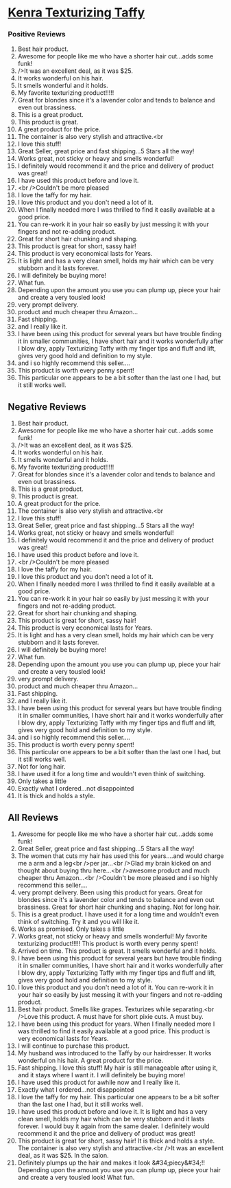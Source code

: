 # [Kenra Texturizing Taffy](https://products.checkmycream.com/products/Kenra-Texturizing-Taffy.html)

### Positive Reviews

<ol>
      <li>Best hair product.</li>
      <li>Awesome for people like me who have a shorter hair cut...adds some funk!</li>
      <li>/&gt;It was an excellent deal, as it was $25.</li>
      <li>It works wonderful on his hair.  </li>
      <li>It smells wonderful and it holds.</li>
      <li>My favorite texturizing product!!!!!  </li>
      <li>Great for blondes since it&#x27;s a lavender color and tends to balance and even out brassiness.</li>
      <li>This is a great product.  </li>
      <li>This product is great.  </li>
      <li>A great product for the price.</li>
      <li>The container is also very stylish and attractive.&lt;br</li>
      <li>I love this stuff!</li>
      <li>Great Seller, great price and fast shipping...5 Stars all the way!</li>
      <li>Works great, not sticky or heavy and smells wonderful!</li>
      <li>I definitely would recommend it and the price and delivery of product was great!</li>
      <li>I have used this product before and love it.</li>
      <li>&lt;br /&gt;Couldn&#x27;t be more pleased</li>
      <li>I love the taffy for my hair.</li>
      <li>I love this product and you don&#x27;t need a lot of it.</li>
      <li>When I finally needed more I was thrilled to find it easily available at a good price.  </li>
      <li>You can re-work it in your hair so easily by just messing it with your fingers and not re-adding product.</li>
      <li>Great for short hair chunking and shaping.</li>
      <li>This product is great for short, sassy hair!</li>
      <li>This product is very economical lasts for Years.</li>
      <li>It is light and has a very clean smell, holds my hair which can be very stubborn and it lasts forever.  </li>
      <li>I will definitely be buying more!</li>
      <li>What fun.</li>
      <li>Depending upon the amount you use you can plump up, piece your hair and create a very tousled look!</li>
      <li>very prompt delivery.</li>
      <li>product and much cheaper thru Amazon...</li>
      <li>Fast shipping.</li>
      <li>and I really like it.</li>
      <li>I have been using this product for several years but have trouble finding it in smaller communities, I have short hair and it works wonderfully after I blow dry, apply Texturizing Taffy with my finger tips and fluff and lift, gives very good hold and definition to my style.</li>
      <li>and i so highly recommend this seller....</li>
      <li>This product is worth every penny spent!</li>
      <li>This particular one appears to be a bit softer than the last one I had, but it still works well.</li>
</ol>


<h2>Negative Reviews</h2>
<ol>
<li> Best hair product.</li>
<li> Awesome for people like me who have a shorter hair cut...adds some funk!</li>
<li> /&gt;It was an excellent deal, as it was $25.</li>
<li> It works wonderful on his hair.  </li>
<li> It smells wonderful and it holds.</li>
<li> My favorite texturizing product!!!!!  </li>
<li> Great for blondes since it&#x27;s a lavender color and tends to balance and even out brassiness.</li>
<li> This is a great product.  </li>
<li> This product is great.  </li>
<li> A great product for the price.</li>
<li> The container is also very stylish and attractive.&lt;br</li>
<li> I love this stuff!</li>
<li> Great Seller, great price and fast shipping...5 Stars all the way!</li>
<li> Works great, not sticky or heavy and smells wonderful!</li>
<li> I definitely would recommend it and the price and delivery of product was great!</li>
<li> I have used this product before and love it.</li>
<li> &lt;br /&gt;Couldn&#x27;t be more pleased</li>
<li> I love the taffy for my hair.</li>
<li> I love this product and you don&#x27;t need a lot of it.</li>
<li> When I finally needed more I was thrilled to find it easily available at a good price.  </li>
<li> You can re-work it in your hair so easily by just messing it with your fingers and not re-adding product.</li>
<li> Great for short hair chunking and shaping.</li>
<li> This product is great for short, sassy hair!</li>
<li> This product is very economical lasts for Years.</li>
<li> It is light and has a very clean smell, holds my hair which can be very stubborn and it lasts forever.  </li>
<li> I will definitely be buying more!</li>
<li> What fun.</li>
<li> Depending upon the amount you use you can plump up, piece your hair and create a very tousled look!</li>
<li> very prompt delivery.</li>
<li> product and much cheaper thru Amazon...</li>
<li> Fast shipping.</li>
<li> and I really like it.</li>
<li> I have been using this product for several years but have trouble finding it in smaller communities, I have short hair and it works wonderfully after I blow dry, apply Texturizing Taffy with my finger tips and fluff and lift, gives very good hold and definition to my style.</li>
<li> and i so highly recommend this seller....</li>
<li> This product is worth every penny spent!</li>
<li> This particular one appears to be a bit softer than the last one I had, but it still works well.</li>
<li> Not for long hair.</li>
<li> I have used it for a long time and wouldn&#x27;t even think of switching.  </li>
<li> Only takes a little</li>
<li> Exactly what I ordered...not disappointed</li>
<li> It is thick and holds a style.</li>
</ol>

<h2>All Reviews</h2>

<ol>
    <li> Awesome for people like me who have a shorter hair cut...adds some funk!</li>
    <li> Great Seller, great price and fast shipping...5 Stars all the way!</li>
    <li> The women that cuts my hair has used this for years....and would charge me a arm and a leg&lt;br /&gt;per jar...&lt;br /&gt;Glad my brain kicked on and thought about buying thru here...&lt;br /&gt;awesome product and much cheaper thru Amazon...&lt;br /&gt;Couldn&#x27;t be more pleased and i so highly recommend this seller....</li>
    <li> very prompt delivery. Been using this product for years. Great for blondes since it&#x27;s a lavender color and tends to balance and even out brassiness. Great for short hair chunking and shaping. Not for long hair.</li>
    <li> This is a great product.  I have used it for a long time and wouldn&#x27;t even think of switching.  Try it and you will like it.</li>
    <li> Works as promised.  Only takes a little</li>
    <li> Works great, not sticky or heavy and smells wonderful! My favorite texturizing product!!!!!  This product is worth every penny spent!</li>
    <li> Arrived on time.  This product is great.  It smells wonderful and it holds.</li>
    <li> I have been using this product for several years but have trouble finding it in smaller communities, I have short hair and it works wonderfully after I blow dry, apply Texturizing Taffy with my finger tips and fluff and lift, gives very good hold and definition to my style.</li>
    <li> I love this product and you don&#x27;t need a lot of it. You can re-work it in your hair so easily by just messing it with your fingers and not re-adding product.</li>
    <li> Best hair product. Smells like grapes. Texturizes while separating.&lt;br /&gt;Love this product. A must have for short pixie cuts. A must buy.</li>
    <li> I have been using this product for years. When I finally needed more I was thrilled to find it easily available at a good price.  This product is very economical lasts for Years.</li>
    <li> I will continue to purchase this product.</li>
    <li> My husband was introduced to the Taffy by our hairdresser.  It works wonderful on his hair.  A great product for the price.</li>
    <li> Fast shipping. I love this stuff! My hair is still manageable after using it, and it stays where I want it. I will definitely be buying more!</li>
    <li> I have used this product for awhile now and I really like it.</li>
    <li> Exactly what I ordered...not disappointed</li>
    <li> I love the taffy for my hair. This particular one appears to be a bit softer than the last one I had, but it still works well.</li>
    <li> I have used this product before and love it. It is light and has a very clean smell, holds my hair which can be very stubborn and it lasts forever.  I would buy it again from the same dealer.  I definitely would recommend it and the price and delivery of product was great!</li>
    <li> This product is great for short, sassy hair! It is thick and holds a style. The container is also very stylish and attractive.&lt;br /&gt;It was an excellent deal, as it was $25. In the salon.</li>
    <li> Definitely plumps up the hair and makes it look &amp;#34;piecy&amp;#34;!! Depending upon the amount you use you can plump up, piece your hair and create a very tousled look! What fun.</li>
</ol>




